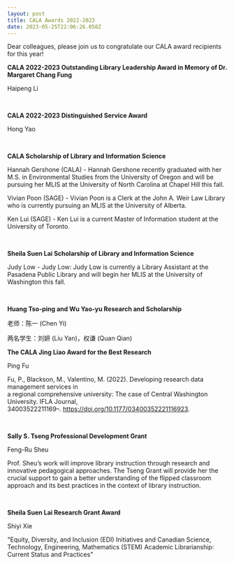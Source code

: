 ```yaml
---
layout: post
title: CALA Awards 2022-2023
date: 2023-05-25T22:06:26.058Z
---
```

D﻿ear colleagues, please join us to congratulate our CALA award recipients for this year!



**CALA 2022-2023 Outstanding Library Leadership Award in Memory of Dr. Margaret Chang Fung**

Haipeng Li

 

**CALA 2022-2023 Distinguished Service Award**

Hong Yao

 

**CALA Scholarship of Library and Information Science**

Hannah Gershone (CALA) - Hannah Gershone recently graduated with her M.S. in Environmental Studies from the University of Oregon and will be pursuing her MLIS at the University of North Carolina at Chapel Hill this fall.

Vivian Poon (SAGE) - Vivian Poon is a Clerk at the John A. Weir Law Library who is currently pursuing an MLIS at the University of Alberta.

Ken Lui (SAGE) - Ken Lui is a current Master of Information student at the University of Toronto.

 

**Sheila Suen Lai Scholarship of Library and Information Science**

Judy Low - Judy Low: Judy Low is currently a Library Assistant at the Pasadena Public Library and will begin her MLIS at the University of Washington this fall.

 

**Huang Tso-ping and Wu Yao-yu Research and Scholarship**

老师：陈一 (Chen Yi)

两名学生：刘妍 (Liu Yan)，权谦 (Quan Qian)



**The CALA Jing Liao Award for the Best Research**

Ping Fu

Fu, P., Blackson, M., Valentino, M. (2022). Developing research data management services in\
a regional comprehensive university: The case of Central Washington University. IFLA Journal,\
34003522211169–. https://doi.org/10.1177/03400352221116923.

 

**Sally S. Tseng Professional Development Grant**

Feng-Ru Sheu

Prof. Sheu’s work will improve library instruction through research and innovative pedagogical approaches. The Tseng Grant will provide her the crucial support to gain a better understanding of the flipped classroom approach and its best practices in the context of library instruction.

 

**Sheila Suen Lai Research Grant Award**

Shiyi Xie

"Equity, Diversity, and Inclusion (EDI) Initiatives and Canadian Science, Technology, Engineering, Mathematics (STEM) Academic Librarianship: Current Status and Practices"